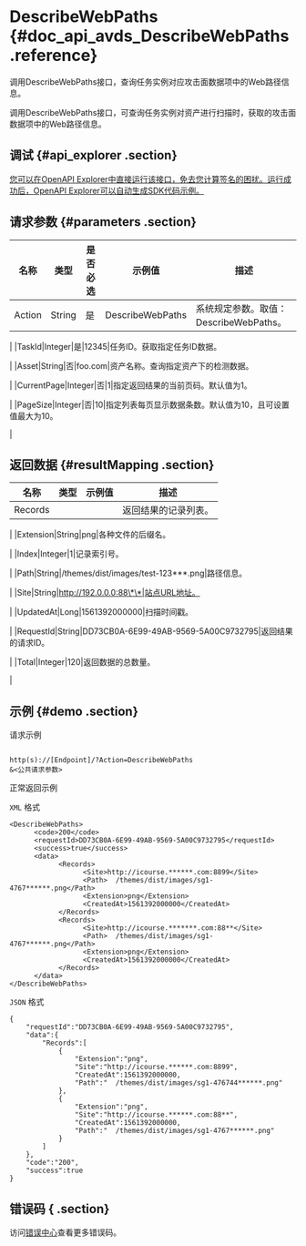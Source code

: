 # DescribeWebPaths {#doc_api_avds_DescribeWebPaths .reference}

调用DescribeWebPaths接口，查询任务实例对应攻击面数据项中的Web路径信息。

调用DescribeWebPaths接口，可查询任务实例对资产进行扫描时，获取的攻击面数据项中的Web路径信息。

## 调试 {#api_explorer .section}

[您可以在OpenAPI Explorer中直接运行该接口，免去您计算签名的困扰。运行成功后，OpenAPI Explorer可以自动生成SDK代码示例。](https://api.aliyun.com/#product=avds&api=DescribeWebPaths&type=RPC&version=2017-11-29)

## 请求参数 {#parameters .section}

|名称|类型|是否必选|示例值|描述|
|--|--|----|---|--|
|Action|String|是|DescribeWebPaths|系统规定参数。取值：DescribeWebPaths。

 |
|TaskId|Integer|是|12345|任务ID。获取指定任务ID数据。

 |
|Asset|String|否|foo.com|资产名称。查询指定资产下的检测数据。

 |
|CurrentPage|Integer|否|1|指定返回结果的当前页码。默认值为1。

 |
|PageSize|Integer|否|10|指定列表每页显示数据条数。默认值为10，且可设置值最大为10。

 |

## 返回数据 {#resultMapping .section}

|名称|类型|示例值|描述|
|--|--|---|--|
|Records| | |返回结果的记录列表。

 |
|Extension|String|png|各种文件的后缀名。

 |
|Index|Integer|1|记录索引号。

 |
|Path|String|/themes/dist/images/test-123\*\*\*.png|路径信息。

 |
|Site|String|http://192.0.0.0:88\*\*|站点URL地址。

 |
|UpdatedAt|Long|1561392000000|扫描时间戳。

 |
|RequestId|String|DD73CB0A-6E99-49AB-9569-5A00C9732795|返回结果的请求ID。

 |
|Total|Integer|120|返回数据的总数量。

 |

## 示例 {#demo .section}

请求示例

``` {#request_demo}

http(s)://[Endpoint]/?Action=DescribeWebPaths
&<公共请求参数>

```

正常返回示例

`XML` 格式

``` {#xml_return_success_demo}
<DescribeWebPaths>
	  <code>200</code>
	  <requestId>DD73CB0A-6E99-49AB-9569-5A00C9732795</requestId>
	  <success>true</success>
	  <data>
		    <Records>
			      <Site>http://icourse.******.com:8899</Site>
			      <Path>  /themes/dist/images/sg1-4767******.png</Path>
			      <Extension>png</Extension>
			      <CreatedAt>1561392000000</CreatedAt>
		    </Records>
		    <Records>
			      <Site>http://icourse.*******.com:88**</Site>
			      <Path>  /themes/dist/images/sg1-4767******.png</Path>
			      <Extension>png</Extension>
			      <CreatedAt>1561392000000</CreatedAt>
		    </Records>
	  </data>
</DescribeWebPaths>
```

`JSON` 格式

``` {#json_return_success_demo}
{
	"requestId":"DD73CB0A-6E99-49AB-9569-5A00C9732795",
	"data":{
		"Records":[
			{
				"Extension":"png",
				"Site":"http://icourse.******.com:8899",
				"CreatedAt":1561392000000,
				"Path":"  /themes/dist/images/sg1-476744******.png"
			},
			{
				"Extension":"png",
				"Site":"http://icourse.******.com:88**",
				"CreatedAt":1561392000000,
				"Path":"  /themes/dist/images/sg1-4767******.png"
			}
		]
	},
	"code":"200",
	"success":true
}
```

## 错误码 { .section}

访问[错误中心](https://error-center.alibabacloud.com/status/product/avds)查看更多错误码。

